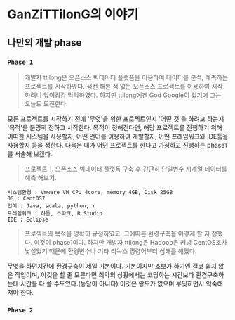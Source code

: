 # GanZiTTilonG의 이야기

## 나만의 개발 phase

### `Phase 1`


> 개발자 ttilong은 오픈소스 빅데이터 플랫폼을 이용하여 데이터를 분석, 예측하는 프로젝트를 시작하였다.
> 생전 해본 적 없는 오픈소스 프로젝트를 이용하여 시작하려니 앞이캄캄 막막하였다.
> 하지만 ttilong에겐 God Google이 있기에 그는 오늘도 도전한다.

모든 프로젝트를 시작하기 전에 '무엇'을 위한 프로젝트인지 '어떤 것'을 하려고 하는지 '목적'을 분명히 정하고 시작한다.
목적이 정해진다면, 해당 프로젝트를 진행하기 위해 어떠한 시스템을 사용할지, 어떤 언어를 이용하여 개발할지, 어떤 프레임워크와 IDE툴을 사용할지 등을 정한다.
다음은 내가 어떤 프로젝트를 한다고 가정하고 진행하는 phase1를 서술해 보겠다.


>프로젝트 1. 오픈소스 빅데이터 플랫폼 구축 후 간단히 단일변수 시계열 데이터를 예측 해보기.

```
시스템환경 : Vmware VM CPU 4core, memory 4GB, Disk 25GB
OS : CentOS7
언어 : Java, scala, python, r
프레임워크 : 하둡, 스파크, R Studio
IDE : Eclipse
```

> 프로젝트의 목적을 명확히 규정하였고, 그에따른 환경구축을 어떻게 할 지 정했다. 이것이 phase1이다.
> 하지만 개발자 ttilong은 Hadoop은 커녕 CentOS조차 낯설었기 때문에 환경변수나 기타 리눅스 명령어부터 심해를 해맸다.

무엇을 하던지간에 환경구축이 제일 기본이다.
기본이지만 초보가 하기엔 결코 쉽지 않은 작업이며, 이것을 할 줄 모른다면 최악의 상황에서는 코딩하는 시간보다 환경구축하는데 시간을 다 쓸 수도있다.(농담이 아니다)
이것은 왕도가 없으며 부딪히면서 익숙해져야 한다.


### `Phase 2`

